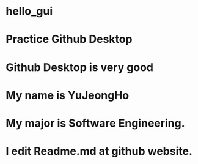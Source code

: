# hello_gui

# Practice Github Desktop

# Github Desktop is very good

# My name is YuJeongHo

# My major is Software Engineering.

# I edit Readme.md at github website.
